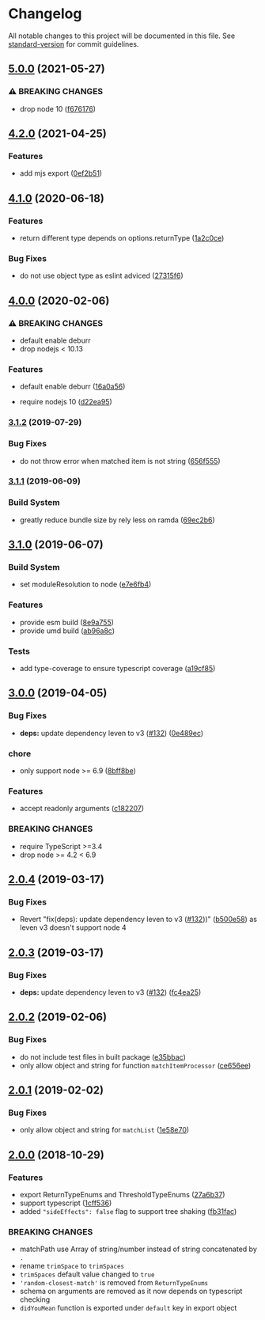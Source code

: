 # Changelog

All notable changes to this project will be documented in this file. See [standard-version](https://github.com/conventional-changelog/standard-version) for commit guidelines.

## [5.0.0](https://github.com/foray1010/didyoumean2/compare/v4.2.0...v5.0.0) (2021-05-27)

### ⚠ BREAKING CHANGES

- drop node 10 ([f676176](https://github.com/foray1010/didyoumean2/commit/f676176de6a2e54918198544909806996e4aec23))

## [4.2.0](https://github.com/foray1010/didyoumean2/compare/v4.1.0...v4.2.0) (2021-04-25)

### Features

- add mjs export ([0ef2b51](https://github.com/foray1010/didyoumean2/commit/0ef2b516ab7cbf90aa94499d883819394d6e4d2f))

## [4.1.0](https://github.com/foray1010/didyoumean2/compare/v4.0.0...v4.1.0) (2020-06-18)

### Features

- return different type depends on options.returnType ([1a2c0ce](https://github.com/foray1010/didyoumean2/commit/1a2c0cea00f9a16d3ae505677685e92244d487e4))

### Bug Fixes

- do not use object type as eslint adviced ([27315f6](https://github.com/foray1010/didyoumean2/commit/27315f629db8e8ad99540cc36d49ec1b52c736a9))

## [4.0.0](https://github.com/foray1010/didyoumean2/compare/v3.1.2...v4.0.0) (2020-02-06)

### ⚠ BREAKING CHANGES

- default enable deburr
- drop nodejs < 10.13

### Features

- default enable deburr ([16a0a56](https://github.com/foray1010/didyoumean2/commit/16a0a5613481475047bdb92a2d17aa5fa29a42b8))

- require nodejs 10 ([d22ea95](https://github.com/foray1010/didyoumean2/commit/d22ea9592c7c3b663383506f8ed8738ee821f378))

### [3.1.2](https://github.com/foray1010/didyoumean2/compare/v3.1.1...v3.1.2) (2019-07-29)

### Bug Fixes

- do not throw error when matched item is not string ([656f555](https://github.com/foray1010/didyoumean2/commit/656f555))

### [3.1.1](https://github.com/foray1010/didyoumean2/compare/v3.1.0...v3.1.1) (2019-06-09)

### Build System

- greatly reduce bundle size by rely less on ramda ([69ec2b6](https://github.com/foray1010/didyoumean2/commit/69ec2b6))

## [3.1.0](https://github.com/foray1010/didyoumean2/compare/v3.0.0...v3.1.0) (2019-06-07)

### Build System

- set moduleResolution to node ([e7e6fb4](https://github.com/foray1010/didyoumean2/commit/e7e6fb4))

### Features

- provide esm build ([8e9a755](https://github.com/foray1010/didyoumean2/commit/8e9a755))
- provide umd build ([ab96a8c](https://github.com/foray1010/didyoumean2/commit/ab96a8c))

### Tests

- add type-coverage to ensure typescript coverage ([a19cf85](https://github.com/foray1010/didyoumean2/commit/a19cf85))

## [3.0.0](https://github.com/foray1010/didyoumean2/compare/v2.0.4...v3.0.0) (2019-04-05)

### Bug Fixes

- **deps:** update dependency leven to v3 ([#132](https://github.com/foray1010/didyoumean2/issues/132)) ([0e489ec](https://github.com/foray1010/didyoumean2/commit/0e489ec))

### chore

- only support node >= 6.9 ([8bff8be](https://github.com/foray1010/didyoumean2/commit/8bff8be))

### Features

- accept readonly arguments ([c182207](https://github.com/foray1010/didyoumean2/commit/c182207))

### BREAKING CHANGES

- require TypeScript >=3.4
- drop node >= 4.2 < 6.9

## [2.0.4](https://github.com/foray1010/didyoumean2/compare/v2.0.3...v2.0.4) (2019-03-17)

### Bug Fixes

- Revert "fix(deps): update dependency leven to v3 ([#132](https://github.com/foray1010/didyoumean2/issues/132)))" ([b500e58](https://github.com/foray1010/didyoumean2/commit/b500e58)) as leven v3 doesn't support node 4

## [2.0.3](https://github.com/foray1010/didyoumean2/compare/v2.0.2...v2.0.3) (2019-03-17)

### Bug Fixes

- **deps:** update dependency leven to v3 ([#132](https://github.com/foray1010/didyoumean2/issues/132)) ([fc4ea25](https://github.com/foray1010/didyoumean2/commit/fc4ea25))

## [2.0.2](https://github.com/foray1010/didyoumean2/compare/v2.0.1...v2.0.2) (2019-02-06)

### Bug Fixes

- do not include test files in built package ([e35bbac](https://github.com/foray1010/didyoumean2/commit/e35bbac))
- only allow object and string for function `matchItemProcessor` ([ce656ee](https://github.com/foray1010/didyoumean2/commit/ce656ee))

## [2.0.1](https://github.com/foray1010/didyoumean2/compare/v2.0.0...v2.0.1) (2019-02-02)

### Bug Fixes

- only allow object and string for `matchList` ([1e58e70](https://github.com/foray1010/didyoumean2/commit/1e58e70))

## [2.0.0](https://github.com/foray1010/didyoumean2/compare/v1.3.0...v2.0.0) (2018-10-29)

### Features

- export ReturnTypeEnums and ThresholdTypeEnums ([27a6b37](https://github.com/foray1010/didyoumean2/commit/27a6b37))
- support typescript ([1cff536](https://github.com/foray1010/didyoumean2/commit/1cff536))
- added `"sideEffects": false` flag to support tree shaking ([fb31fac](https://github.com/foray1010/didyoumean2/commit/fb31fac))

### BREAKING CHANGES

- matchPath use Array of string/number instead of string concatenated by `.`
- rename `trimSpace` to `trimSpaces`
- `trimSpaces` default value changed to `true`
- `'random-closest-match'` is removed from `ReturnTypeEnums`
- schema on arguments are removed as it now depends on typescript checking
- `didYouMean` function is exported under `default` key in export object
